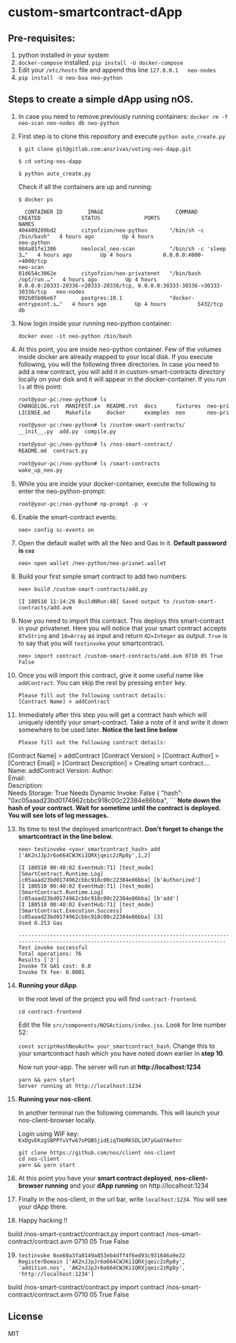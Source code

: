 # custom-smartcontract-dApp

## Pre-requisites:

1. python installed in your system
2. `docker-compose` installed. `pip install -U docker-compose`
3. Edit your `/etc/hosts` file and append this line `127.0.0.1   neo-nodes`
4. `pip install -U neo-boa neo-python`

## Steps to create a simple dApp using nOS.

1. In case you need to remove previously running containers:
  `docker rm -f neo-scan neo-nodes db neo-python`

2. First step is to clone this repository and execute `python auto_create.py`

    ```
    $ git clone git@gitlab.com:ansrivas/voting-nos-dapp.git

    $ cd voting-nos-dapp

    $ python auto_create.py
    ```

    Check if all the containers are up and running:

    ```
    $ docker ps

      CONTAINER ID        IMAGE                       COMMAND                  CREATED             STATUS              PORTS                                                                        NAMES
    404409289bd2        cityofzion/neo-python       "/bin/sh -c /bin/bash"   4 hours ago         Up 4 hours                                                                                       neo-python
    984a81fe1386        neolocal_neo-scan           "/bin/sh -c 'sleep 3…"   4 hours ago         Up 4 hours          0.0.0.0:4000->4000/tcp                                                       neo-scan
    01d654c3062e        cityofzion/neo-privatenet   "/bin/bash /opt/run.…"   4 hours ago         Up 4 hours          0.0.0.0:20333-20336->20333-20336/tcp, 0.0.0.0:30333-30336->30333-30336/tcp   neo-nodes
    992b85b86e67        postgres:10.1               "docker-entrypoint.s…"   4 hours ago         Up 4 hours          5432/tcp                                                                     db

    ```

4. Now login inside your running neo-python container:

    `docker exec -it neo-python /bin/bash`

5. At this point, you are inside neo-python container. Few of the volumes inside docker are already mapped to your local disk. If you execute following, you will the following three directories. In case you need to add a new contract, you will add it in custom-smart-contracts directory locally on your disk and it will appear in the docker-container. If you run `ls` at this point:

    ```sh
    root@your-pc:/neo-python# ls
    CHANGELOG.rst  MANIFEST.in  README.rst  docs      fixtures  neo-privnet.sample.wallet  neo_python.egg-info  requirements.txt       setup.cfg
    LICENSE.md     Makefile     docker      examples  neo       neo-privnet.wallet         readthedocs.yml      requirements_docs.txt  setup.py

    root@your-pc:/neo-python# ls /custom-smart-contracts/
    __init__.py  add.py  compile.py

    root@your-pc:/neo-python# ls /nos-smart-contract/
    README.md  contract.py

    root@your-pc:/neo-python# ls /smart-contracts
    wake_up_neo.py

    ```

6. While you are inside your docker-container, execute the following to enter the neo-python-prompt:

    ```root@your-pc:/neo-python# np-prompt -p -v```

7. Enable the smart-contract events:

    ```neo> config sc-events on```

8. Open the default wallet with all the Neo and Gas in it. **Default password is `coz`**

    ```neo> open wallet /neo-python/neo-privnet.wallet```

9. Build your first simple smart contract to add two numbers:

    ```
    neo> build /custom-smart-contracts/add.py

    [I 180510 11:14:28 BuildNRun:48] Saved output to /custom-smart-contracts/add.avm
    ```

10. Now you need to import this contract. This deploys this smart-contract in your privatenet. Here you will notice that your smart contract accepts `07=String` and `10=Array` as input and return `02=Integer` as output. `True` is to say that you will `testinvoke` your smartcontract.

    ```
    neo> import contract /custom-smart-contracts/add.avm 0710 05 True False
    ```

11. Once you will import this contract, give it some useful name like `addContract`. You can skip the rest by pressing <kbd>enter</kbd> key.

    ```
    Please fill out the following contract details:
    [Contract Name] > addContract
    ```

12. Immediately after this step you will get a contract hash which will uniquely identify your smart-contract. Take a note of it and write it down somewhere to be used later. **Notice the last line below**

    ```
    Please fill out the following contract details:
  [Contract Name] > addContract
  [Contract Version] >
  [Contract Author] >
  [Contract Email] >
  [Contract Description] >
  Creating smart contract....
                   Name: addContract
                Version:
                 Author:  
                  Email:  
            Description:  
          Needs Storage: True
   Needs Dynamic Invoke: False
  {
      "hash": "0xc05aaad23bd0174962cbbc918c00c22384e86bba",
      ```
**Note down the hash of your contract.
Wait for sometime until the contract is deployed. You will see lots of log messages.**

13. Its time to test the deployed smartcontract. **Don't forget to change the smartcontract in the line below.**

    ```
    neo> testinvoke <your_smartcontract_hash> add ['AK2nJJpJr6o664CWJKi1QRXjqeic2zRp8y',1,2]

    [I 180510 00:40:02 EventHub:71] [test_mode][SmartContract.Runtime.Log] [c05aaad23bd0174962cbbc918c00c22384e86bba] [b'Authorized']
    [I 180510 00:40:02 EventHub:71] [test_mode][SmartContract.Runtime.Log] [c05aaad23bd0174962cbbc918c00c22384e86bba] [b'add']
    [I 180510 00:40:02 EventHub:71] [test_mode][SmartContract.Execution.Success] [c05aaad23bd0174962cbbc918c00c22384e86bba] [3]
    Used 0.253 Gas

    -------------------------------------------------------------------------------------------------------------------------------------
    Test invoke successful
    Total operations: 76
    Results ['3']
    Invoke TX GAS cost: 0.0
    Invoke TX fee: 0.0001
    ```

14. **Running your dApp**.

    In the root level of the project you will find `contract-frontend`.

    ```
    cd contract-frontend
    ```
    Edit the file `src/components/NOSActions/index.jsx`. Look for line number 52:

    `const scriptHashNeoAuth= your_smartcontract_hash`. Change this to your smartcontract hash which you have noted down earlier in **step 10**.

    Now run your-app. The server will run at **http://localhost:1234**
    ```
    yarn && yarn start
    Server running at http://localhost:1234
    ```

15. **Running your nos-client**.

    In another terminal run the following commands. This will launch your nos-client-browser locally.

    Login using WIF key: `KxDgvEKzgSBPPfuVfw67oPQBSjidEiqTHURKSDL1R7yGaGYAeYnr`

    ```
    git clone https://github.com/nos/client nos-client
    cd nos-client
    yarn && yarn start
    ```

16. At this point you have your **smart contract deployed**, **nos-client-browser running** and your **dApp running** on http://localhost:1234

17. Finally in the nos-client, in the url bar, write `localhost:1234`. You will see your dApp there.

18. Happy hacking !!

build /nos-smart-contract/contract.py
import contract /nos-smart-contract/contract.avm 0710 05 True False

19. `testinvoke 0xe60a3fa8149a853eb4dff4f6ed93c931646a9e22 RegisterDomain ['AK2nJJpJr6o664CWJKi1QRXjqeic2zRp8y', 'addition.nos', 'AK2nJJpJr6o664CWJKi1QRXjqeic2zRp8y', 'http://localhost:1234']`

build /nos-smart-contract/contract.py
import contract /nos-smart-contract/contract.avm 0710 05 True False
## License
MIT
